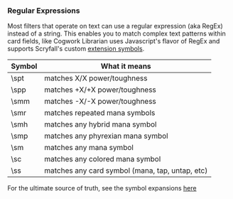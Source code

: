 ### Regular Expressions

Most filters that operate on text can use a regular expression (aka RegEx) instead of a string.
This enables you to match complex text patterns within card fields, like 
Cogwork Librarian uses Javascript's flavor of RegEx and supports Scryfall's custom [extension symbols](https://scryfall.com/docs/regular-expressions#scryfall-extensions).

| Symbol | What it means                                   |
|--------|-------------------------------------------------|
| \spt   | matches X/X power/toughness                     |
| \spp   | matches +X/+X power/toughness                   |
| \smm   | matches -X/-X power/toughness                   |
| \smr   | matches repeated mana symbols                   |
| \smh   | matches any hybrid mana symbol                  |
| \smp   | matches any phyrexian mana symbol               |
| \sm    | matches any mana symbol                         |
| \sc    | matches any colored mana symbol                 |
| \ss    | matches any card symbol (mana, tap, untap, etc) |

For the ultimate source of truth, see the symbol expansions [here]()